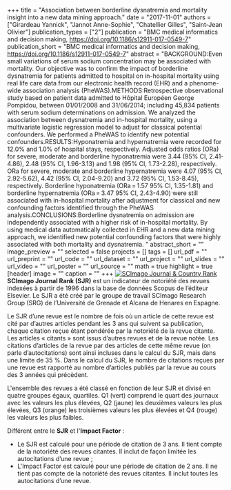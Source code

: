 +++
title = "Association between borderline dysnatremia and mortality insight into a new data mining approach."
date = "2017-11-01"
authors = ["Girardeau Yannick", "Jannot Anne-Sophie", "Chatellier Gilles", "Saint-Jean Olivier"]
publication_types = ["2"]
publication = "BMC medical informatics and decision making, https://doi.org/10.1186/s12911-017-0549-7"
publication_short = "BMC medical informatics and decision making, https://doi.org/10.1186/s12911-017-0549-7"
abstract = "BACKGROUND:Even small variations of serum sodium concentration may be associated with mortality. Our objective was to confirm the impact of borderline dysnatremia for patients admitted to hospital on in-hospital mortality using real life care data from our electronic health record (EHR) and a phenome-wide association analysis (PheWAS).METHODS:Retrospective observational study based on patient data admitted to Hôpital Européen George Pompidou, between 01/01/2008 and 31/06/2014; including 45,834 patients with serum sodium determinations on admission. We analyzed the association between dysnatremia and in-hospital mortality, using a multivariate logistic regression model to adjust for classical potential confounders. We performed a PheWAS to identify new potential confounders.RESULTS:Hyponatremia and hypernatremia were recorded for 12.0% and 1.0% of hospital stays, respectively. Adjusted odds ratios (ORa) for severe, moderate and borderline hyponatremia were 3.44 (95% CI, 2.41-4.86), 2.48 (95% CI, 1.96-3.13) and 1.98 (95% CI, 1.73-2.28), respectively. ORa for severe, moderate and borderline hypernatremia were 4.07 (95% CI, 2.92-5.62), 4.42 (95% CI, 2.04-9.20) and 3.72 (95% CI, 1.53-8.45), respectively. Borderline hyponatremia (ORa = 1.57 95% CI, 1.35-1.81) and borderline hypernatremia (ORa = 3.47 95% CI, 2.43-4.90) were still associated with in-hospital mortality after adjustment for classical and new confounding factors identified through the PheWAS analysis.CONCLUSIONS:Borderline dysnatremia on admission are independently associated with a higher risk of in-hospital mortality. By using medical data automatically collected in EHR and a new data mining approach, we identified new potential confounding factors that were highly associated with both mortality and dysnatremia. "
abstract_short = ""
image_preview = ""
selected = false
projects = []
tags = []
url_pdf = ""
url_preprint = ""
url_code = ""
url_dataset = ""
url_project = ""
url_slides = ""
url_video = ""
url_poster = ""
url_source = ""
math = true
highlight = true
[header]
image = ""
caption = ""
+++
<a href="https://www.scimagojr.com/journalsearch.php?q=23602&amp;tip=sid&amp;exact=no" title="SCImago Journal &amp; Country Rank"><img border="0" src="https://www.scimagojr.com/journal_img.php?id=23602" alt="SCImago Journal &amp; Country Rank"  /></a>
**SCImago Journal Rank (SJR)** est un indicateur de notoriété des revues indexées à partir de 1996 dans la base de données Scopus de l’éditeur Elsevier. Le SJR a été créé par le groupe de travail SCImago Research Group (SRG) de l’Université de Grenade et Alcana de Henares en Espagne.  
  
Le SJR d’une revue est le nombre de fois où un article de cette revue est cité par d’autres articles pendant les 3 ans qui suivent sa publication, chaque citation reçue étant pondérée par la notoriété de la revue citante. Les articles « citants » sont issus d’autres revues et de la revue notée. Les citations d’articles de la revue par des articles de cette même revue (on parle d’autocitations) sont ainsi incluses dans le calcul du SJR, mais dans une limite de 35 %. Dans le calcul du SJR, le nombre de citations reçues par une revue est rapporté au nombre d’articles publiés par la revue au cours des 3 années qui précèdent.  
  
L'ensemble des revues a été classé en fonction de leur SJR et divisé en quatre groupes égaux, quartiles. Q1 (vert) comprend le quart des journaux avec les valeurs les plus élevées, Q2 (jaune) les deuxièmes valeurs les plus élevées, Q3 (orange) les troisièmes valeurs les plus élevées et Q4 (rouge) les valeurs les plus faibles.  
  
Différent entre le **SJR** et l'**Impact Factor** :  
- Le SJR est calculé pour une période de citation de 3 ans. Il tient compte de la notoriété des revues citantes. Il inclut de façon limitée les autocitations d’une revue ;  
- L'Impact Factor est calculé pour une période de citation de 2 ans. Il ne tient pas compte de la notoriété des revues citantes. Il inclut toutes les autocitations d’une revue.
